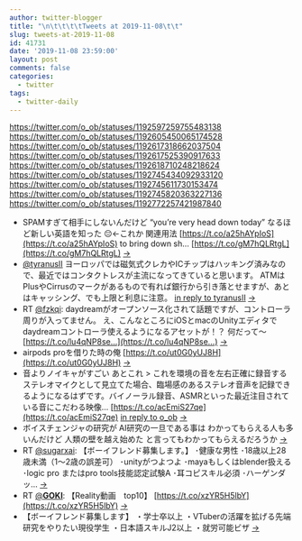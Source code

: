 ```yaml
---
author: twitter-blogger
title: "\n\t\t\t\tTweets at 2019-11-08\t\t"
slug: tweets-at-2019-11-08
id: 41731
date: '2019-11-08 23:59:00'
layout: post
comments: false
categories:
  - twitter
tags:
  - twitter-daily
---
```


https://twitter.com/o_ob/statuses/1192597259755483138 https://twitter.com/o_ob/statuses/1192605450065174528 https://twitter.com/o_ob/statuses/1192617318662037504 https://twitter.com/o_ob/statuses/1192617525390917633 https://twitter.com/o_ob/statuses/1192618710248218624 https://twitter.com/o_ob/statuses/1192745434092933120 https://twitter.com/o_ob/statuses/1192745611730153474 https://twitter.com/o_ob/statuses/1192745820363227136 https://twitter.com/o_ob/statuses/1192772257421987840  

*   SPAMすぎて相手にしないんだけど “you’re very head down today” なるほど新しい英語を知った 😔←これか 関連用法 [https://t.co/a25hAYpIoS](https://t.co/a25hAYpIoS) to bring down sh… [https://t.co/gM7hQLRtgL](https://t.co/gM7hQLRtgL) [->](https://twitter.com/o_ob/statuses/1192597259755483138)
*   [@tyranusII](https://twitter.com/tyranusII) ヨーロッパでは磁気式クレカやICチップはハッキング済みなので、最近ではコンタクトレスが主流になってきていると思います。 ATMはPlusやCirrusのマークがあるもので有れば銀行から引き落とせますが、あとはキャッシング、でも上限と利息に注意。 [in reply to tyranusII](https://twitter.com/tyranusII/statuses/1192589920881299457) [->](https://twitter.com/o_ob/statuses/1192605450065174528)
*   RT [@fzkqi](https://twitter.com/fzkqi): daydreamがオープンソース化されて話題ですが、コントローラ周りが入ってません。 え、こんなところにiOSとmacのUnityエディタでdaydreamコントローラ使えるようになるアセットが！？ 何だって〜 [https://t.co/lu4qNP8se…](https://t.co/lu4qNP8se…) [->](https://twitter.com/o_ob/statuses/1192617318662037504)
*   airpods proを借りた時の俺 [https://t.co/ut0G0yUJ8H](https://t.co/ut0G0yUJ8H) [->](https://twitter.com/o_ob/statuses/1192617525390917633)
*   音よりノイキャがすごい あとこれ > これを環境の音を左右正確に録音するステレオマイクとして見立てた場合、臨場感のあるステレオ音声を記録できるようになるはずです。バイノーラル録音、ASMRといった最近注目されている音にこだわる映像… [https://t.co/acEmiS27qe](https://t.co/acEmiS27qe) [in reply to o_ob](https://twitter.com/o_ob/statuses/1192617525390917633) [->](https://twitter.com/o_ob/statuses/1192618710248218624)
*   ボイスチェンジャの研究が AI研究の一旦である事は わかってもらえる人も多いんだけど 人類の壁を越え始めた と言ってもわかってもらえるだろうか [->](https://twitter.com/o_ob/statuses/1192745434092933120)
*   RT [@sugarxai](https://twitter.com/sugarxai): 【ボーイフレンド募集します。】 ･健康な男性 ･18歳以上28歳未満（1〜2歳の誤差可） ･unityがつよつよ ･mayaもしくはblender扱える ･logic pro またはpro tools技能認定試験A ･耳コピスキル必須 ･ハーゲンダッ… [->](https://twitter.com/o_ob/statuses/1192745611730153474)
*   RT [@____GOKI____](https://twitter.com/____GOKI____): 【Reality動画　top10】 [https://t.co/xzYR5H5lbY](https://t.co/xzYR5H5lbY) [->](https://twitter.com/o_ob/statuses/1192745820363227136)
*   【ボーイフレンド募集します】 ・学士卒以上 ・VTuberの活躍を拡げる先端研究をやりたい現役学生 ・日本語スキルJ2以上 ・就労可能ビザ [->](https://twitter.com/o_ob/statuses/1192772257421987840)